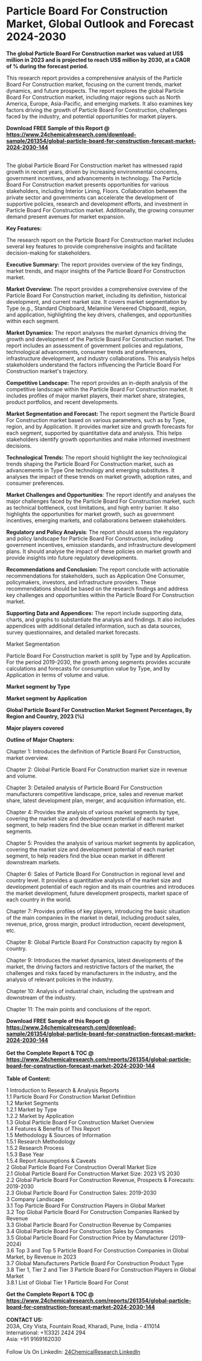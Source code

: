 <h1>Particle Board For Construction Market, Global Outlook and Forecast 2024-2030</h1><p><strong>The global Particle Board For Construction market was valued at US$ million in 2023 and is projected to reach US$ million by 2030, at a CAGR of % during the forecast period.</strong></p><p>
</p><p>This research report provides a comprehensive analysis of the Particle Board For Construction market, focusing on the current trends, market dynamics, and future prospects. The report explores the global Particle Board For Construction market, including major regions such as North America, Europe, Asia-Pacific, and emerging markets. It also examines key factors driving the growth of Particle Board For Construction, challenges faced by the industry, and potential opportunities for market players.</p><div><b>Download FREE Sample of this Report @ 
            <a href="https://www.24chemicalresearch.com/download-sample/261354/global-particle-board-for-construction-forecast-market-2024-2030-144">
            https://www.24chemicalresearch.com/download-sample/261354/global-particle-board-for-construction-forecast-market-2024-2030-144</a></b></div><br><p>
The global Particle Board For Construction market has witnessed rapid growth in recent years, driven by increasing environmental concerns, government incentives, and advancements in technology. The Particle Board For Construction market presents opportunities for various stakeholders, including Interior Lining, Floors. Collaboration between the private sector and governments can accelerate the development of supportive policies, research and development efforts, and investment in Particle Board For Construction market. Additionally, the growing consumer demand present avenues for market expansion.</p><p>
<strong>Key Features:</strong></p><p>
The research report on the Particle Board For Construction market includes several key features to provide comprehensive insights and facilitate decision-making for stakeholders.</p><p>
<strong>Executive Summary: </strong>The report provides overview of the key findings, market trends, and major insights of the Particle Board For Construction market.</p><p>
<strong>Market Overview:</strong> The report provides a comprehensive overview of the Particle Board For Construction market, including its definition, historical development, and current market size. It covers market segmentation by Type (e.g., Standard Chipboard, Melamine Veneered Chipboard), region, and application, highlighting the key drivers, challenges, and opportunities within each segment.</p><p>
<strong>Market Dynamics:</strong> The report analyses the market dynamics driving the growth and development of the Particle Board For Construction market. The report includes an assessment of government policies and regulations, technological advancements, consumer trends and preferences, infrastructure development, and industry collaborations. This analysis helps stakeholders understand the factors influencing the Particle Board For Construction market's trajectory.</p><p>
<strong>Competitive Landscape:</strong> The report provides an in-depth analysis of the competitive landscape within the Particle Board For Construction market. It includes profiles of major market players, their market share, strategies, product portfolios, and recent developments.</p><p>
<strong>Market Segmentation and Forecast: </strong>The report segment the Particle Board For Construction market based on various parameters, such as by Type, region, and by Application. It provides market size and growth forecasts for each segment, supported by quantitative data and analysis. This helps stakeholders identify growth opportunities and make informed investment decisions.</p><p>
<strong>Technological Trends:</strong> The report should highlight the key technological trends shaping the Particle Board For Construction market, such as advancements in Type One technology and emerging substitutes. It analyses the impact of these trends on market growth, adoption rates, and consumer preferences.</p><p>
<strong>Market Challenges and Opportunities</strong>: The report identify and analyses the major challenges faced by the Particle Board For Construction market, such as technical bottleneck, cost limitations, and high entry barrier. It also highlights the opportunities for market growth, such as government incentives, emerging markets, and collaborations between stakeholders.</p><p>
<strong>Regulatory and Policy Analysis</strong>: The report should assess the regulatory and policy landscape for Particle Board For Construction, including government incentives, emission standards, and infrastructure development plans. It should analyse the impact of these policies on market growth and provide insights into future regulatory developments.</p><p>
<strong>Recommendations and Conclusion: </strong>The report conclude with actionable recommendations for stakeholders, such as Application One Consumer, policymakers, investors, and infrastructure providers. These recommendations should be based on the research findings and address key challenges and opportunities within the Particle Board For Construction market.</p><p>
<strong>Supporting Data and Appendices:</strong> The report include supporting data, charts, and graphs to substantiate the analysis and findings. It also includes appendices with additional detailed information, such as data sources, survey questionnaires, and detailed market forecasts.</p><p>
Market Segmentation</p><p>
Particle Board For Construction market is split by Type and by Application. For the period 2019-2030, the growth among segments provides accurate calculations and forecasts for consumption value by Type, and by Application in terms of volume and value.</p><p>
<strong>Market segment by Type</strong></p><p>
</p><p>
</p><p><strong>Market segment by Application</strong></p><p>
</p><p>
</p><p><strong>Global Particle Board For Construction Market Segment Percentages, By Region and Country, 2023 (%)</strong></p><p>
</p><p>
</p><p><strong>Major players covered</strong></p><p>
</p><p>
</p><p><strong>Outline of Major Chapters:</strong></p><p>
Chapter 1: Introduces the definition of Particle Board For Construction, market overview.</p><p>
Chapter 2: Global Particle Board For Construction market size in revenue and volume.</p><p>
Chapter 3: Detailed analysis of Particle Board For Construction manufacturers competitive landscape, price, sales and revenue market share, latest development plan, merger, and acquisition information, etc.</p><p>
Chapter 4: Provides the analysis of various market segments by type, covering the market size and development potential of each market segment, to help readers find the blue ocean market in different market segments.</p><p>
Chapter 5: Provides the analysis of various market segments by application, covering the market size and development potential of each market segment, to help readers find the blue ocean market in different downstream markets.</p><p>
Chapter 6: Sales of Particle Board For Construction in regional level and country level. It provides a quantitative analysis of the market size and development potential of each region and its main countries and introduces the market development, future development prospects, market space of each country in the world.</p><p>
Chapter 7: Provides profiles of key players, introducing the basic situation of the main companies in the market in detail, including product sales, revenue, price, gross margin, product introduction, recent development, etc.</p><p>
Chapter 8: Global Particle Board For Construction capacity by region &amp; country.</p><p>
Chapter 9: Introduces the market dynamics, latest developments of the market, the driving factors and restrictive factors of the market, the challenges and risks faced by manufacturers in the industry, and the analysis of relevant policies in the industry.</p><p>
Chapter 10: Analysis of industrial chain, including the upstream and downstream of the industry.</p><p>
Chapter 11: The main points and conclusions of the report.</p><div><b>Download FREE Sample of this Report @ 
            <a href="https://www.24chemicalresearch.com/download-sample/261354/global-particle-board-for-construction-forecast-market-2024-2030-144">
            https://www.24chemicalresearch.com/download-sample/261354/global-particle-board-for-construction-forecast-market-2024-2030-144</a></b></div><br><div><b>Get the Complete Report & TOC @ 
            <a href="https://www.24chemicalresearch.com/reports/261354/global-particle-board-for-construction-forecast-market-2024-2030-144">
            https://www.24chemicalresearch.com/reports/261354/global-particle-board-for-construction-forecast-market-2024-2030-144</a></b></div><br>
            <b>Table of Content:</b><p>1 Introduction to Research & Analysis Reports<br />
    1.1 Particle Board For Construction Market Definition<br />
    1.2 Market Segments<br />
        1.2.1 Market by Type<br />
        1.2.2 Market by Application<br />
    1.3 Global Particle Board For Construction Market Overview<br />
    1.4 Features & Benefits of This Report<br />
    1.5 Methodology & Sources of Information<br />
        1.5.1 Research Methodology<br />
        1.5.2 Research Process<br />
        1.5.3 Base Year<br />
        1.5.4 Report Assumptions & Caveats<br />
2 Global Particle Board For Construction Overall Market Size<br />
    2.1 Global Particle Board For Construction Market Size: 2023 VS 2030<br />
    2.2 Global Particle Board For Construction Revenue, Prospects & Forecasts: 2019-2030<br />
    2.3 Global Particle Board For Construction Sales: 2019-2030<br />
3 Company Landscape<br />
    3.1 Top Particle Board For Construction Players in Global Market<br />
    3.2 Top Global Particle Board For Construction Companies Ranked by Revenue<br />
    3.3 Global Particle Board For Construction Revenue by Companies<br />
    3.4 Global Particle Board For Construction Sales by Companies<br />
    3.5 Global Particle Board For Construction Price by Manufacturer (2019-2024)<br />
    3.6 Top 3 and Top 5 Particle Board For Construction Companies in Global Market, by Revenue in 2023<br />
    3.7 Global Manufacturers Particle Board For Construction Product Type<br />
    3.8 Tier 1, Tier 2 and Tier 3 Particle Board For Construction Players in Global Market<br />
        3.8.1 List of Global Tier 1 Particle Board For Const</p><div><b>Get the Complete Report & TOC @ 
            <a href="https://www.24chemicalresearch.com/reports/261354/global-particle-board-for-construction-forecast-market-2024-2030-144">
            https://www.24chemicalresearch.com/reports/261354/global-particle-board-for-construction-forecast-market-2024-2030-144</a></b></div><br><b>CONTACT US:</b><br>
            203A, City Vista, Fountain Road, Kharadi, Pune, India - 411014<br>
            International: +1(332) 2424 294<br>
            Asia: +91 9169162030 <br><br>
            Follow Us On LinkedIn: <a href="https://www.linkedin.com/company/24chemicalresearch/">24ChemicalResearch LinkedIn</a>